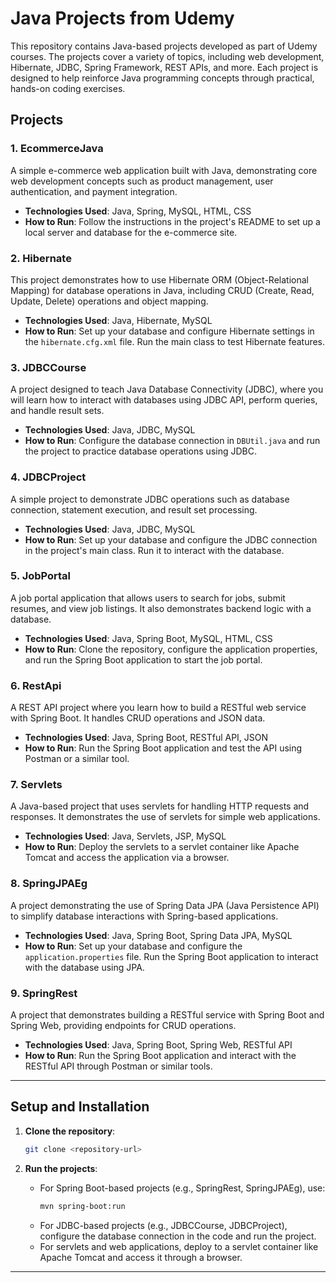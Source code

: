 # Java Projects from Udemy

This repository contains Java-based projects developed as part of Udemy courses. The projects cover a variety of topics, including web development, Hibernate, JDBC, Spring Framework, REST APIs, and more. Each project is designed to help reinforce Java programming concepts through practical, hands-on coding exercises.

## Projects

### 1. EcommerceJava
A simple e-commerce web application built with Java, demonstrating core web development concepts such as product management, user authentication, and payment integration.

- **Technologies Used**: Java, Spring, MySQL, HTML, CSS
- **How to Run**: Follow the instructions in the project's README to set up a local server and database for the e-commerce site.

### 2. Hibernate
This project demonstrates how to use Hibernate ORM (Object-Relational Mapping) for database operations in Java, including CRUD (Create, Read, Update, Delete) operations and object mapping.

- **Technologies Used**: Java, Hibernate, MySQL
- **How to Run**: Set up your database and configure Hibernate settings in the `hibernate.cfg.xml` file. Run the main class to test Hibernate features.

### 3. JDBCCourse
A project designed to teach Java Database Connectivity (JDBC), where you will learn how to interact with databases using JDBC API, perform queries, and handle result sets.

- **Technologies Used**: Java, JDBC, MySQL
- **How to Run**: Configure the database connection in `DBUtil.java` and run the project to practice database operations using JDBC.

### 4. JDBCProject
A simple project to demonstrate JDBC operations such as database connection, statement execution, and result set processing.

- **Technologies Used**: Java, JDBC, MySQL
- **How to Run**: Set up your database and configure the JDBC connection in the project's main class. Run it to interact with the database.

### 5. JobPortal
A job portal application that allows users to search for jobs, submit resumes, and view job listings. It also demonstrates backend logic with a database.

- **Technologies Used**: Java, Spring Boot, MySQL, HTML, CSS
- **How to Run**: Clone the repository, configure the application properties, and run the Spring Boot application to start the job portal.

### 6. RestApi
A REST API project where you learn how to build a RESTful web service with Spring Boot. It handles CRUD operations and JSON data.

- **Technologies Used**: Java, Spring Boot, RESTful API, JSON
- **How to Run**: Run the Spring Boot application and test the API using Postman or a similar tool.

### 7. Servlets
A Java-based project that uses servlets for handling HTTP requests and responses. It demonstrates the use of servlets for simple web applications.

- **Technologies Used**: Java, Servlets, JSP, MySQL
- **How to Run**: Deploy the servlets to a servlet container like Apache Tomcat and access the application via a browser.

### 8. SpringJPAEg
A project demonstrating the use of Spring Data JPA (Java Persistence API) to simplify database interactions with Spring-based applications.

- **Technologies Used**: Java, Spring Boot, Spring Data JPA, MySQL
- **How to Run**: Set up your database and configure the `application.properties` file. Run the Spring Boot application to interact with the database using JPA.

### 9. SpringRest
A project that demonstrates building a RESTful service with Spring Boot and Spring Web, providing endpoints for CRUD operations.

- **Technologies Used**: Java, Spring Boot, Spring Web, RESTful API
- **How to Run**: Run the Spring Boot application and interact with the RESTful API through Postman or similar tools.

---

## Setup and Installation

1. **Clone the repository**:
   ```bash
   git clone <repository-url>
   ```

2. **Run the projects**:
    - For Spring Boot-based projects (e.g., SpringRest, SpringJPAEg), use:
      ```bash
      mvn spring-boot:run
      ```
    - For JDBC-based projects (e.g., JDBCCourse, JDBCProject), configure the database connection in the code and run the project.
    - For servlets and web applications, deploy to a servlet container like Apache Tomcat and access it through a browser.

---
